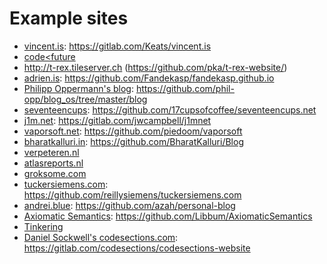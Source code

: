 # Example sites

- [vincent.is](https://vincent.is): https://gitlab.com/Keats/vincent.is
- [code<future](http://www.codelessfuture.com/)
- http://t-rex.tileserver.ch (https://github.com/pka/t-rex-website/)
- [adrien.is](https://adrien.is): https://github.com/Fandekasp/fandekasp.github.io
- [Philipp Oppermann's blog](https://os.phil-opp.com/): https://github.com/phil-opp/blog_os/tree/master/blog
- [seventeencups](https://www.seventeencups.net): https://github.com/17cupsofcoffee/seventeencups.net
- [j1m.net](https://j1m.net): https://gitlab.com/jwcampbell/j1mnet
- [vaporsoft.net](http://vaporsoft.net): https://github.com/piedoom/vaporsoft
- [bharatkalluri.in](https://bharatkalluri.in): https://github.com/BharatKalluri/Blog
- [verpeteren.nl](http://www.verpeteren.nl)
- [atlasreports.nl](http://www.atlasreports.nl)
- [groksome.com](http://www.groksome.com)
- [tuckersiemens.com](https://tuckersiemens.com): https://github.com/reillysiemens/tuckersiemens.com
- [andrei.blue](https://andrei.blue): https://github.com/azah/personal-blog
- [Axiomatic Semantics](https://axiomatic.neophilus.net): https://github.com/Libbum/AxiomaticSemantics
- [Tinkering](https://tinkering.xyz)
- [Daniel Sockwell's codesections.com](https://www.codesections.com): https://gitlab.com/codesections/codesections-website
